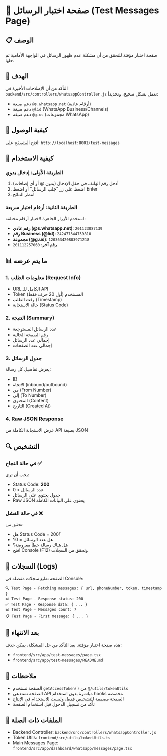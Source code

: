 # 🧪 صفحة اختبار الرسائل (Test Messages Page)

## 📋 الوصف

صفحة اختبار مؤقتة للتحقق من أن مشكلة عدم ظهور الرسائل في الواجهة الأمامية تم حلها.

## 🎯 الهدف

التأكد من أن الإصلاحات الأخيرة في `backend/src/controllers/whatsappController.js` تعمل بشكل صحيح، وتحديداً:
- دعم صيغة `@s.whatsapp.net` (أرقام عادية)
- دعم صيغة `@lid` (WhatsApp Business/Channels)
- دعم صيغة `@g.us` (مجموعات WhatsApp)

## 🚀 كيفية الوصول

افتح المتصفح على: `http://localhost:8001/test-messages`

## 📝 كيفية الاستخدام

### الطريقة الأولى: إدخال يدوي
1. أدخل رقم الهاتف في حقل الإدخال (بدون @ أو أي إضافات)
2. اضغط على زر "جلب الرسائل" أو اضغط Enter
3. انتظر النتائج

### الطريقة الثانية: أرقام اختبار سريعة
استخدم الأزرار الجاهزة لاختبار أرقام مختلفة:
- **رقم عادي (@s.whatsapp.net)**: `201123087139`
- **رقم Business (@lid)**: `242477344759810`
- **مجموعة (@g.us)**: `120363420803971218`
- **رقم آخر**: `201112257060`

## 📊 ما يتم عرضه

### 1. معلومات الطلب (Request Info)
- URL الكامل للـ API
- Token المستخدم (أول 20 حرف فقط)
- وقت الطلب (Timestamp)
- حالة الاستجابة (Status Code)

### 2. النتيجة (Summary)
- عدد الرسائل المسترجعة
- رقم الصفحة الحالية
- إجمالي عدد الرسائل
- إجمالي عدد الصفحات

### 3. جدول الرسائل
يعرض تفاصيل كل رسالة:
- ID
- الاتجاه (inbound/outbound)
- من (From Number)
- إلى (To Number)
- المحتوى (Content)
- التاريخ (Created At)

### 4. Raw JSON Response
عرض الاستجابة الكاملة من API بصيغة JSON

## 🔍 التشخيص

### في حالة النجاح ✅
يجب أن ترى:
- Status Code: **200**
- عدد الرسائل > 0
- جدول يحتوي على الرسائل
- Raw JSON يحتوي على البيانات الكاملة

### في حالة الفشل ❌
تحقق من:
- هل Status Code = 200؟
- هل عدد الرسائل = 0؟
- هل هناك رسالة خطأ معروضة؟
- افتح Console (F12) وتحقق من السجلات

## 🐛 السجلات (Logs)

الصفحة تطبع سجلات مفصلة في Console:
```
🔍 Test Page - Fetching messages: { url, phoneNumber, token, timestamp }
📊 Test Page - Response status: 200
✅ Test Page - Response data: { ... }
📊 Test Page - Messages count: 7
📋 Test Page - First message: { ... }
```

## 🧹 بعد الانتهاء

هذه صفحة اختبار مؤقتة. بعد التأكد من حل المشكلة، يمكن حذف:
- `frontend/src/app/test-messages/page.tsx`
- `frontend/src/app/test-messages/README.md`

## 📌 ملاحظات

- الصفحة تستخدم `getAccessToken()` من `@/utils/tokenUtils`
- الصفحة تستدعي API مباشرة بدون استخدام hooks مخصصة
- الصفحة مصممة للتشخيص فقط، وليست للاستخدام في الإنتاج
- تأكد من تسجيل الدخول قبل استخدام الصفحة

## 🔗 الملفات ذات الصلة

- Backend Controller: `backend/src/controllers/whatsappController.js`
- Token Utils: `frontend/src/utils/tokenUtils.ts`
- Main Messages Page: `frontend/src/app/dashboard/whatsapp/messages/page.tsx`

